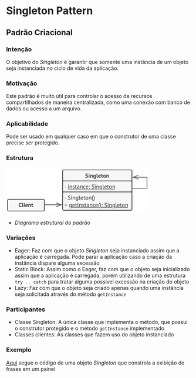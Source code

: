 #
# Singleton Pattern
## Padrão Criacional

### Intenção
O objetivo do *Singleton* é garantir que somente uma instância de um objeto seja instanciada no ciclo de vida da aplicação.

### Motivação
Este padrão é muito útil para controlar o acesso de recursos compartilhados de maneira centralizada, como uma conexão com banco de dados ou acesso a um arquivo.

### Aplicabilidade
Pode ser usado em qualquer caso em que o construtor de uma classe precise ser protegido.

### Estrutura
![Diagrama estrutural do padrão](./diagrama-padrao.jpg)
- *Diagrama estrutural do padrão*

### Variações
- Eager: Faz com que o objeto *Singleton* seja instanciado assim que a aplicação é carregada. Pode parar a aplicação caso a criação da instância dispare alguma excessão
- Static Block: Assim como o Eager, faz com que o objeto seja inicializado assim que a aplicação é carregada, porém utilizando de uma estrutura `try .. catch` para tratar alguma possível excessão na criação do objeto
- Lazy: Faz com que o objeto seja criado apenas quando uma instância seja solicitada através do método `getInstance`

### Participantes
- Classe Singleton: A única classe que implementa o método, que possui o construtor protegido e o método `getInstance` implementado
- Classes clientes: As classes que fazem uso do objeto instanciado

### Exemplo
[Aqui](./exemplo) segue o código de uma objeto *Singleton* que constrola a exibição de frases em um painel
